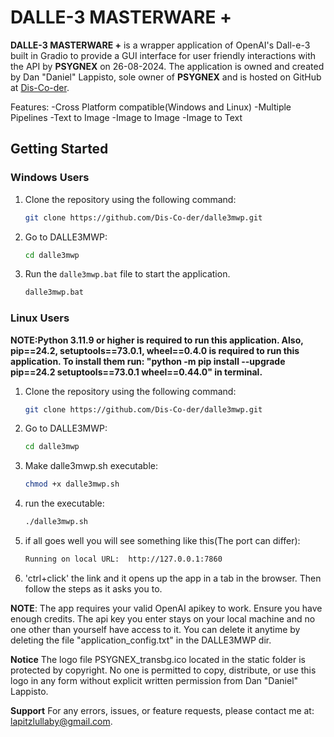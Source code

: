 # DALLE-3 MASTERWARE +

**DALLE-3 MASTERWARE +** is a wrapper application of OpenAI's Dall-e-3 built in Gradio to provide a GUI interface for user friendly interactions with the API by **PSYGNEX** on 26-08-2024. The application is owned and created by Dan "Daniel" Lappisto, sole owner of **PSYGNEX** and is hosted on GitHub at [Dis-Co-der](https://github.com/Dis-Co-der).

Features:
-Cross Platform compatible(Windows and Linux)
-Multiple Pipelines
 -Text to Image
 -Image to Image
 -Image to Text

## Getting Started

### Windows Users
1. Clone the repository using the following command:
   ```bash
   git clone https://github.com/Dis-Co-der/dalle3mwp.git

2. Go to DALLE3MWP:
   ```bash
   cd dalle3mwp

3. Run the `dalle3mwp.bat` file to start the application.
   ```bash
   dalle3mwp.bat

### Linux Users
**NOTE:Python 3.11.9 or higher is required to run this application. Also, pip==24.2, setuptools==73.0.1, wheel==0.4.0 is required to run this application. To install them run: "python -m pip install --upgrade pip==24.2 setuptools==73.0.1 wheel==0.44.0" in terminal.**
1. Clone the repository using the following command:
   ```bash
   git clone https://github.com/Dis-Co-der/dalle3mwp.git

2. Go to DALLE3MWP:
   ```bash
   cd dalle3mwp

3. Make dalle3mwp.sh executable:
   ```bash
   chmod +x dalle3mwp.sh

4. run the executable:
   ```bash
   ./dalle3mwp.sh

5. if all goes well you will see something like this(The port can differ):
   ```bash
   Running on local URL:  http://127.0.0.1:7860

6. 'ctrl+click' the link and it opens up the app in a tab in the browser. Then follow the steps as it asks you to.

**NOTE**: The app requires your valid OpenAI apikey to work. Ensure you have enough credits. The api key you enter stays on your local machine and no one other than yourself have access to it. You can delete it anytime by deleting the file "application_config.txt" in the DALLE3MWP dir.

**Notice**
The logo file PSYGNEX_transbg.ico located in the static folder is protected by copyright. No one is permitted to copy, distribute, or use this logo in any form without explicit written permission from Dan "Daniel" Lappisto.

**Support**
For any errors, issues, or feature requests, please contact me at: lapitzlullaby@gmail.com.
